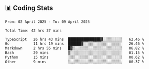 ## 📊 Coding Stats

<!--START_SECTION:waka-->

```txt
From: 02 April 2025 - To: 09 April 2025

Total Time: 42 hrs 37 mins

TypeScript   26 hrs 43 mins  ███████████████▓░░░░░░░░░   62.46 %
Go           11 hrs 19 mins  ██████▓░░░░░░░░░░░░░░░░░░   26.46 %
Markdown     2 hrs 55 mins   █▓░░░░░░░░░░░░░░░░░░░░░░░   06.82 %
Bash         29 mins         ▒░░░░░░░░░░░░░░░░░░░░░░░░   01.15 %
Python       15 mins         ░░░░░░░░░░░░░░░░░░░░░░░░░   00.62 %
Other        9 mins          ░░░░░░░░░░░░░░░░░░░░░░░░░   00.37 %
```

<!--END_SECTION:waka-->


